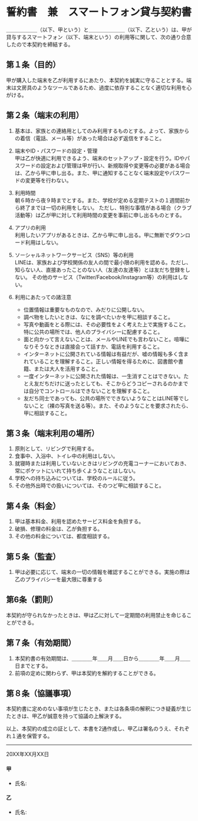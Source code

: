 # 誓約書　兼　スマートフォン貸与契約書

＿＿＿＿＿＿（以下、甲という）と＿＿＿＿＿＿＿（以下、乙という）は、甲が貸与するスマートフォン（以下、端末という）の利用等に関して、次の通り合意したので本契約を締結する。

## 第１条（目的）
甲が購入した端末を乙が利用するにあたり、本契約を誠実に守ることとする。端末は文房具のようなツールであるため、過度に依存することなく適切な利用を心がける。

## 第２条（端末の利用）
1. 基本は、家族との連絡用としてのみ利用するものとする。よって、家族からの着信（電話、メール等）があった場合は必ず返信をすること。

2. 端末やID・パスワードの設定・管理  
甲は乙が快適に利用できるよう、端末のセットアップ・設定を行う。IDやパスワードの設定および管理は甲が行い、新規取得や変更等の必要がある場合は、乙から甲に申し出る。また、甲に通知することなく端末設定やパスワードの変更等を行わない。

3. 利用時間  
朝６時から夜９時までとする。また、学校が定める定期テストの１週間前から終了までは一切の利用をしない。
ただし、特別な事情がある場合（クラブ活動等）は乙が甲に対して利用時間の変更を事前に申し出るものとする。

4. アプリの利用  
利用したいアプリがあるときは、乙から甲に申し出る。甲に無断でダウンロード利用はしない。

5. ソーシャルネットワークサービス（SNS）等の利用  
LINEは、家族および学校関係の友人の間で最小限の利用を認める。ただし、知らない人、直接あったことのない人（友達の友達等）とは友だち登録をしない。
その他のサービス（Twitter/Facebook/Instagram等）の利用はしない。

6. 利用にあたっての諸注意
	- 位置情報は重要なものなので、みだりに公開しない。
	- 調べ物をしたいときは、なにを調べたいかを甲に相談すること。
	- 写真や動画をとる際には、その必要性をよく考えた上で実施すること。特に公共の場所では、他人のプライバシーに配慮すること。
	- 面と向かって言えないことは、メールやLINEでも言わないこと。喧嘩になりそうなときは直接会って話すか、電話を利用すること。
	- インターネットに公開されている情報は有益だが、嘘の情報も多く含まれていることを理解すること。正しい情報を得るために、図書館や書籍、または大人を活用すること。
	- 一度インターネットに公開された情報は、一生消すことはできない。たとえ友だちだけに送ったとしても、そこからどうコピーされるのかまでは自分でコントロールはできないことを理解すること。
	- 友だち同士であっても、公共の場所でできないようなことはLINE等でしないこと（裸の写真を送る等）。また、そのようなことを要求されたら、甲に相談すること。

## 第３条（端末利用の場所）
1. 原則として、リビングで利用する。
2. 食事中、入浴中、トイレ中の利用はしない。
3. 就寝時または利用していないときはリビングの充電コーナーにおいておき、常にポケットにいれて持ち歩くようなことはしない。
4. 学校への持ち込みについては、学校のルールに従う。
5. その他外出時での扱いについては、そのつど甲に相談すること。

## 第４条（料金）
1. 甲は基本料金、利用を認めたサービス料金を負担する。
2. 破損、修理の料金は、乙が負担する。
3. その他の料金については、都度相談する。

## 第５条（監査）
1. 甲は必要に応じて、端末の一切の情報を確認することができる。実施の際は乙のプライバシーを最大限に尊重する

## 第6条（罰則）
本契約が守られなかったときは、甲は乙に対して一定期間の利用禁止を命じることができる。

## 第７条（有効期間）
1. 本契約書の有効期間は、＿＿＿＿年＿＿月＿＿日から＿＿＿＿年＿＿月＿＿日までとする。
2. 前項の定めに関わらず、甲は本契約を解約することができる。

## 第８条（協議事項）
本契約書に定めのない事項が生じたとき、または各条項の解釈につき疑義が生じたときは、甲乙が誠意を持って協議の上解決する。

以上、本契約の成立の証として、本書を2通作成し、甲乙は署名のうえ、それぞれ１通を保管する。

---
20XX年XX月XX日

#### 甲
- 氏名:

#### 乙
- 氏名:
